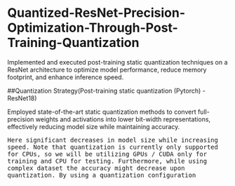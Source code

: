 # Quantized-ResNet-Precision-Optimization-Through-Post-Training-Quantization
Implemented and executed post-training static quantization techniques on a ResNet architecture to optimize model performance, reduce memory footprint, and enhance inference speed.

##Quantization Strategy(Post-training static quantization (Pytorch) - ResNet18)

Employed state-of-the-art static quantization methods to convert full-precision weights and activations into lower bit-width representations, effectively reducing model size while maintaining accuracy.

<kbd>
<div class="my-section" style= border: 1px solid #e1e4e8; "background-color: #f1f1f1; padding: 10px;">
  
Here significant decreases in model size while increasing speed. Note that quantization is currently only supported for CPUs, so we will be utilizing GPUs / CUDA only for training and CPU for testing. Furthermore, while using complex dataset the accuracy might decrease upon quantization. By using a quantization configuration

</div>
</kbd>
